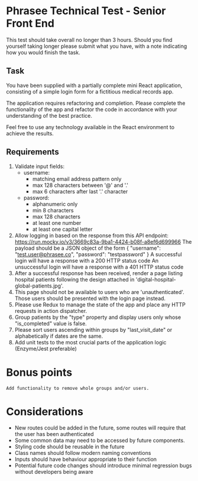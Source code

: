 # Phrasee Technical Test - Senior Front End

This test should take overall no longer than 3 hours. Should you find yourself taking longer please submit what you have, with a note indicating how you would finish the task.

## Task
You have been supplied with a partially complete mini React application, consisting of a simple login form for a fictitious medical records app.

The application requires refactoring and completion. Please complete the functionality of the app and refactor the code in accordance with your understanding of the best practice.

Feel free to use any technology available in the React environment to achieve the results.

## Requirements

1. Validate input fields:
    - username:
        - matching email address pattern only
        - max 128 characters between '@' and '.'
        - max 6 characters after last '.' character
    - password:
        - alphanumeric only
        - min 8 characters
        - max 128 characters
        - at least one number
        - at least one capital letter
2.  Allow logging in based on the response from this API endpoint:
    https://run.mocky.io/v3/3669c83a-9ba1-4424-b08f-a8ef6d699966
    The payload should be a JSON object of the form
    {
        "username": "test.user@phrasee.co",
        "password": "testpassword"
    }
    A successful login will have a response with a 200 HTTP status code
    An unsuccessful login will have a response with a 401 HTTP status code
3.  After a successful response has been received, render a page listing hospital patients following the design attached in 'digital-hospital-global-patients.jpg'.
4.  This page should not be available to users who are 'unauthenticated'. Those users should be presented with the login page instead.
5.  Please use Redux to manage the state of the app and place any HTTP requests in action dispatcher.
6.  Group patients by the "type" property and display users only whose "is_completed" value is false.
7.  Please sort users ascending within groups by "last_visit_date" or alphabetically if dates are the same.
8.  Add unit tests to the most crucial parts of the application logic (Enzyme/Jest preferable)

# Bonus points

    Add functionality to remove whole groups and/or users.

# Considerations

- New routes could be added in the future, some routes will require that the user has been authenticated
- Some common data may need to be accessed by future components.
- Styling code should be reusable in the future
- Class names should follow modern naming conventions
- Inputs should have behaviour appropriate to their function
- Potential future code changes should introduce minimal regression bugs without developers being aware